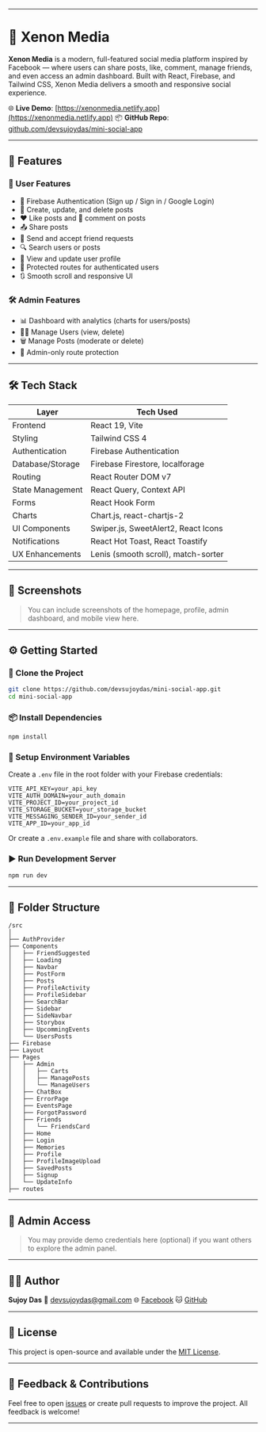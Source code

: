 
---

# 🧿 Xenon Media

**Xenon Media** is a modern, full-featured social media platform inspired by Facebook — where users can share posts, like, comment, manage friends, and even access an admin dashboard. Built with React, Firebase, and Tailwind CSS, Xenon Media delivers a smooth and responsive social experience.

🌐 **Live Demo**: [https://xenonmedia.netlify.app](https://xenonmedia.netlify.app)
📦 **GitHub Repo**: [github.com/devsujoydas/mini-social-app](https://github.com/devsujoydas/mini-social-app)

---

## 🚀 Features

### 👥 User Features

* 🔐 Firebase Authentication (Sign up / Sign in / Google Login)
* 📝 Create, update, and delete posts
* ❤️ Like posts and 💬 comment on posts
* 📤 Share posts
* 👥 Send and accept friend requests
* 🔍 Search users or posts
* 🧾 View and update user profile
* 🔐 Protected routes for authenticated users
* 🔃 Smooth scroll and responsive UI

### 🛠 Admin Features

* 📊 Dashboard with analytics (charts for users/posts)
* 🧑‍💻 Manage Users (view, delete)
* 🗑 Manage Posts (moderate or delete)
* 🔧 Admin-only route protection

---

## 🛠 Tech Stack

| Layer            | Tech Used                           |
| ---------------- | ----------------------------------- |
| Frontend         | React 19, Vite                      |
| Styling          | Tailwind CSS 4                      |
| Authentication   | Firebase Authentication             |
| Database/Storage | Firebase Firestore, localforage     |
| Routing          | React Router DOM v7                 |
| State Management | React Query, Context API            |
| Forms            | React Hook Form                     |
| Charts           | Chart.js, react-chartjs-2           |
| UI Components    | Swiper.js, SweetAlert2, React Icons |
| Notifications    | React Hot Toast, React Toastify     |
| UX Enhancements  | Lenis (smooth scroll), match-sorter |

---

## 📸 Screenshots

> You can include screenshots of the homepage, profile, admin dashboard, and mobile view here.

---

## ⚙️ Getting Started

### 🔄 Clone the Project

```bash
git clone https://github.com/devsujoydas/mini-social-app.git
cd mini-social-app
```

### 📦 Install Dependencies

```bash
npm install
```

### 🔐 Setup Environment Variables

Create a `.env` file in the root folder with your Firebase credentials:

```env
VITE_API_KEY=your_api_key
VITE_AUTH_DOMAIN=your_auth_domain
VITE_PROJECT_ID=your_project_id
VITE_STORAGE_BUCKET=your_storage_bucket
VITE_MESSAGING_SENDER_ID=your_sender_id
VITE_APP_ID=your_app_id
```

Or create a `.env.example` file and share with collaborators.

### ▶️ Run Development Server

```bash
npm run dev
```

---

## 📁 Folder Structure

```
/src
│
├── AuthProvider
├── Components
│   ├── FriendSuggested
│   ├── Loading
│   ├── Navbar
│   ├── PostForm
│   ├── Posts
│   ├── ProfileActivity
│   ├── ProfileSidebar
│   ├── SearchBar
│   ├── Sidebar
│   ├── SideNavbar
│   ├── Storybox
│   ├── UpcommingEvents
│   └── UsersPosts
├── Firebase
├── Layout
├── Pages
│   ├── Admin
│   │   ├── Carts
│   │   ├── ManagePosts
│   │   └── ManageUsers
│   ├── ChatBox
│   ├── ErrorPage
│   ├── EventsPage
│   ├── ForgotPassword
│   ├── Friends
│   │   └── FriendsCard
│   ├── Home
│   ├── Login
│   ├── Memories
│   ├── Profile
│   ├── ProfileImageUpload
│   ├── SavedPosts
│   ├── Signup
│   └── UpdateInfo
├── routes

```

---

## 🔐 Admin Access

> You may provide demo credentials here (optional) if you want others to explore the admin panel.

---

## 🙋‍♂️ Author

**Sujoy Das**
📧 [devsujoydas@gmail.com](mailto:devsujoydas@gmail.com)
🌐 [Facebook](https://facebook.com/desujoydas)
🐱 [GitHub](https://github.com/devsujoydas)

---

## 📄 License

This project is open-source and available under the [MIT License](LICENSE).

---

## 💬 Feedback & Contributions

Feel free to open [issues](https://github.com/devsujoydas/mini-social-app/issues) or create pull requests to improve the project. All feedback is welcome!

---

